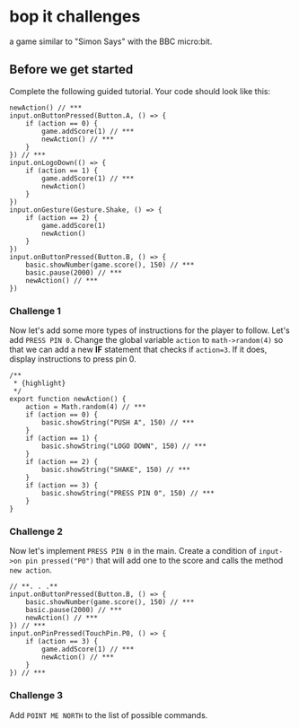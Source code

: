 # bop it challenges

a game similar to "Simon Says" with the BBC micro:bit.

## Before we get started

Complete the following guided tutorial. Your code should look like this:

```blocks
newAction() // ***
input.onButtonPressed(Button.A, () => {
    if (action == 0) {
        game.addScore(1) // ***
        newAction() // ***
    }
}) // ***
input.onLogoDown(() => {
    if (action == 1) {
        game.addScore(1) // ***
        newAction() 
    }
}) 
input.onGesture(Gesture.Shake, () => {
    if (action == 2) {
        game.addScore(1)
        newAction()
    }
}) 
input.onButtonPressed(Button.B, () => {
    basic.showNumber(game.score(), 150) // ***
    basic.pause(2000) // ***
    newAction() // ***
}) 
```

### Challenge 1

Now let's add some more types of instructions for the player to follow. Let's add `PRESS PIN 0`. Change the global variable `action` to `math->random(4)` so that we can add a new **IF** statement that checks if `action=3`. If it does, display instructions to press pin 0.

```blocks
/**
 * {highlight}
 */
export function newAction() {
    action = Math.random(4) // ***
    if (action == 0) {
        basic.showString("PUSH A", 150) // ***
    }
    if (action == 1) {
        basic.showString("LOGO DOWN", 150) // ***
    }
    if (action == 2) {
        basic.showString("SHAKE", 150) // ***
    }
    if (action == 3) {
        basic.showString("PRESS PIN 0", 150) // ***
    }
}
```

### Challenge 2

Now let's implement `PRESS PIN 0` in the main. Create a condition of `input->on pin pressed("P0")` that will add one to the score and calls the method `new action`.

```blocks
// **. . .**
input.onButtonPressed(Button.B, () => {
    basic.showNumber(game.score(), 150) // ***
    basic.pause(2000) // ***
    newAction() // ***
}) // ***
input.onPinPressed(TouchPin.P0, () => {
    if (action == 3) {
        game.addScore(1) // ***
        newAction() // ***
    }
}) // ***
```

### Challenge 3

Add `POINT ME NORTH` to the list of possible commands.

